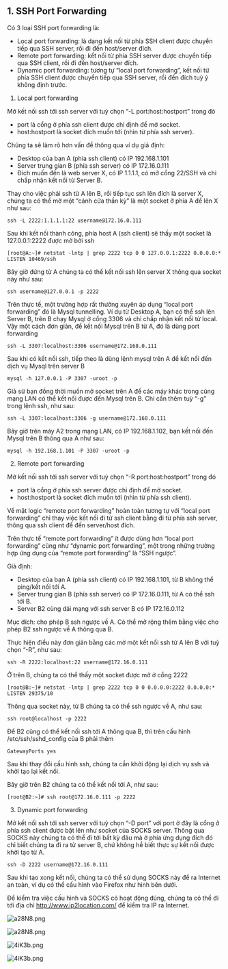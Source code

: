## 1. SSH Port Forwarding

Có 3 loại SSH port forwarding là:

- Local port forwarding: là dạng kết nối từ phía SSH client được chuyển tiếp qua SSH server, rồi đi đến host/server đích.
- Remote port forwarding: kết nối từ phía SSH server được chuyển tiếp qua SSH client, rồi đi đến host/server đích.
- Dynamic port forwarding: tương tự “local port forwarding”, kết nối từ phía SSH client được chuyển tiếp qua SSH server, rồi đến đích tuỳ ý không định trước.

1. Local port forwarding

Mở kết nối ssh tới ssh server với tuỳ chọn “-L port:host:hostport” trong đó

- port là cổng ở phía ssh client được chỉ định để mở socket.
- host:hostport là socket đích muốn tới (nhìn từ phía ssh server).

Chúng ta sẽ làm rõ hơn vấn đề thông qua ví dụ giả định:

- Desktop của bạn A (phía ssh client) có IP 192.168.1.101
- Server trung gian B (phía ssh server) có IP 172.16.0.111
- Đích muốn đến là web server X, có IP 1.1.1.1, có mở cổng 22/SSH và chỉ chấp nhận kết nối từ Server B.

Thay cho việc phải ssh từ A lên B, rồi tiếp tục ssh lên đích là server X, chúng ta có thể mở một “cánh cửa thần kỳ” là một socket ở phía A để lên X như sau:
```
ssh -L 2222:1.1.1.1:22 username@172.16.0.111
```

Sau khi kết nối thành công, phía host A (ssh client) sẽ thấy một socket là 127.0.0.1:2222 được mở bởi ssh

```
[root@A:~]# netstat -lntp | grep 2222 tcp 0 0 127.0.0.1:2222 0.0.0.0:* LISTEN 10469/ssh
```

Bây giờ đứng từ A chúng ta có thể kết nối ssh lên server X thông qua socket này như sau:
```
ssh username@127.0.0.1 -p 2222
```
Trên thực tế, một trường hợp rất thường xuyên áp dụng “local port forwarding” đó là Mysql tunnelling. Ví dụ từ Desktop A, bạn có thể ssh lên Server B, trên B chạy Mysql ở cổng 3306 và chỉ chấp nhận kết nối từ local. Vậy một cách đơn giản, để kết nối Mysql trên B từ A, đó là dùng port forwarding
```
ssh -L 3307:localhost:3306 username@172.168.0.111
```
Sau khi có kết nối ssh, tiếp theo là dùng lệnh mysql trên A để kết nối đến dịch vụ Mysql trên server B
```
mysql -h 127.0.0.1 -P 3307 -uroot -p
```
Giả sử bạn đồng thời muốn mở socket trên A để các máy khác trong cùng mạng LAN có thể kết nối được đến Mysql trên B. Chỉ cần thêm tuỳ “-g” trong lệnh ssh, như sau:
```
ssh -L 3307:localhost:3306 -g username@172.168.0.111
```
Bây giờ trên máy A2 trong mạng LAN, có IP 192.168.1.102, bạn kết nối đến Mysql trên B thông qua A như sau:
```
mysql -h 192.168.1.101 -P 3307 -uroot -p
```
2. Remote port forwarding

Mở kết nối ssh tới ssh server với tuỳ chọn “-R port:host:hostport” trong đó

- port là cổng ở phía ssh server được chỉ định để mở socket.
- host:hostport là socket đích muốn tới (nhìn từ phía ssh client).

Về mặt logic “remote port forwarding” hoàn toàn tương tự với “local port forwarding” chỉ thay việc kết nối đi từ ssh client bằng đi từ phía ssh server, thông qua ssh client để đến server/host đích.

Trên thực tế “remote port forwarding” ít được dùng hơn “local port forwarding” cũng như “dynamic port forwarding”, một trong những trường hợp ứng dụng của “remote port forwarding” là “SSH ngược”.

Giả định:

- Desktop của bạn A (phía ssh client) có IP 192.168.1.101, từ B không thể ping/kết nối tới A.
- Server trung gian B (phía ssh server) có IP 172.16.0.111, từ A có thể ssh tới B.
- Server B2 cùng dải mạng với ssh server B có IP 172.16.0.112

Mục đích: cho phép B ssh ngược về A. Có thể mở rộng thêm bằng việc cho phép B2 ssh ngược về A thông qua B.

Thực hiện điều này đơn giản bằng các mở một kết nối ssh từ A lên B với tuỳ chọn “-R”, như sau:
```
ssh -R 2222:localhost:22 username@172.16.0.111
```
Ở trên B, chúng ta có thể thấy một socket được mở ở cổng 2222
```
[root@B:~]# netstat -lntp | grep 2222 tcp 0 0 0.0.0.0:2222 0.0.0.0:* LISTEN 29375/10
```
Thông qua socket này, từ B chúng ta có thể ssh ngược về A, như sau:
```
ssh root@localhost -p 2222
```
Để B2 cũng có thể kết nối ssh tới A thông qua B, thì trên cấu hình /etc/ssh/sshd_config của B phải thêm

``GatewayPorts yes``

Sau khi thay đổi cấu hình ssh, chúng ta cần khởi động lại dịch vụ ssh và khởi tạo lại kết nối.

Bây giờ trên B2 chúng ta có thể kết nối tới A, như sau:
```
[root@B2:~]# ssh root@172.16.0.111 -p 2222
```

3. Dynamic port forwarding

Mở kết nối ssh tới ssh server với tuỳ chọn “-D port” với port ở đây là cổng ở phía ssh client được bật lên như socket của SOCKS server. Thông qua SOCKS này chúng ta có thể đi tới bất kỳ đâu mà ở phía ứng dụng đích đó chỉ biết chúng ta đi ra từ server B, chứ không hề biết thực sự kết nối được khởi tạo từ A.

```
ssh -D 2222 username@172.16.0.111
```

Sau khi tạo xong kết nối, chúng ta có thể sử dụng SOCKS này để ra Internet an toàn, ví dụ có thể cấu hình vào Firefox như hình bên dưới.

Để kiểm tra việc cấu hình và SOCKS có hoạt động đúng, chúng ta có thể đi tới địa chỉ http://www.ip2location.com/ để kiểm tra IP ra Internet.

![a28N8.png](http://support.linex.vn/uploads/image/file/163/a28N8.png)

![a28N8.png](http://support.linex.vn/uploads/image/file/163/a28N8.png)

![4iK3b.png](http://support.linex.vn/uploads/image/file/164/4iK3b.png)

![4iK3b.png](http://support.linex.vn/uploads/image/file/164/4iK3b.png)
